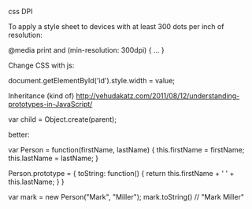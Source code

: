 css DPI

To apply a style sheet to devices with at least 300 dots per inch of resolution:

@media print and (min-resolution: 300dpi) { ... }

Change CSS with js:

document.getElementById('id').style.width = value;


Inheritance (kind of) http://yehudakatz.com/2011/08/12/understanding-prototypes-in-JavaScript/

var child = Object.create(parent);

better:

var Person = function(firstName, lastName) {
  this.firstName = firstName;
  this.lastName = lastName;
}
 
Person.prototype = {
  toString: function() { return this.firstName + ' ' + this.lastName; }
}

var mark = new Person("Mark", "Miller");
mark.toString() // "Mark Miller"